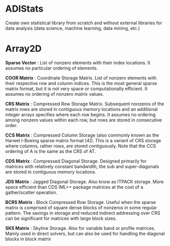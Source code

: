 # ADIStats
Create own statistical library from scratch and without external libraries for data analysis (data science, machine learning, data mining, etc.)




# Array2D


**Sparse Vector** :  List of nonzero elements with their
index locations. It assumes no particular ordering of elements.

**COOR Matrix** :  Coordinate Storage Matrix. List of
nonzero elements with their respective row and
column indices. This is the most general sparse
matrix format, but it is not very space or computationally efficient. It assumes no ordering of
nonzero matrix values.

**CRS Matrix** :  Compressed Row Storage Matrix.
Subsequent nonzeros of the matrix rows are
stored in contiguous memory locations and an
additional integer arrays specifies where each row
begins. It assumes no ordering among nonzero
values within each row, but rows are stored in
consecutive order.

**CCS Matrix** :  Compressed Column Storage (also commonly known as the Harwel l-Boeing sparse matrix format [4]). This is a variant of CRS storage
where columns, rather rows, are stored contiguously. Note that the CCS ordering of A is the
same as the CRS of AT.

**CDS Matrix** :  Compressed Diagonal Storage. Designed primarily for matrices with relatively constant bandwidth, the sub and super-diagonals
are stored in contiguous memory locations.

**JDS Matrix** :  Jagged Diagonal Storage. Also know as
ITPACK storage. More space efficient than CDS IML++
package matrices at the cost of a gather/scatter operation.

**BCRS Matrix** :  Block Compressed Row Storage. Useful when the sparse matrix is comprised of square
dense blocks of nonzeros in some regular pattern.
The savings in storage and reduced indirect addressing over CRS can be significant for matrices
with large block sizes.

**SKS Matrix** :  Skyline Storage. Also for variable band
or profile matrices. Mainly used in direct solvers,
but can also be used for handling the diagonal
blocks in block matrix 
